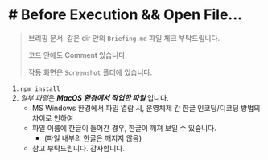 # # Before Execution && Open File...

> 브리핑 문서: 같은 dir 안의 `Briefing.md` 파일 체크 부탁드립니다.
>
> 코드 안에도 Comment 있습니다.
>
> 작동 화면은 `Screenshot` 폴더에 있습니다.

1. `npm install`
2. *일부 파일*은 **_MacOS 환경에서 작업한 파일_** 입니다.
   - MS Windows 환경에서 파일 열람 시, 운영체제 간 한글 인코딩/디코딩 방법의 차이로 인하여
   - 파일 이름에 한글이 들어간 경우, 한글이 깨져 보일 수 있습니다.
     - (파일 내부의 한글은 깨지지 않음)
   - 참고 부탁드립니다. 감사합니다.
